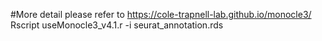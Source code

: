 #More detail please refer to https://cole-trapnell-lab.github.io/monocle3/
Rscript useMonocle3_v4.1.r -i seurat_annotation.rds
